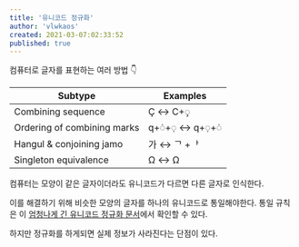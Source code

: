 ```yaml
---
title: '유니코드 정규화'
author: 'vlwkaos'
created: 2021-03-07:02:33:52
published: true
---
```


컴퓨터로 글자를 표현하는 여러 방법 👇

| Subtype                     | Examples          |
|-----------------------------|-------------------|
| Combining sequence          | Ç	↔	C+◌̧          |
| Ordering of combining marks | q+◌̇+◌̣	↔	q+◌̣+◌̇ |
| Hangul & conjoining jamo    | 가	↔	ᄀ +ᅡ          |
| Singleton equivalence       | Ω	↔	Ω             |


컴퓨터는 모양이 같은 글자이더라도 유니코드가 다르면 다른 글자로 인식한다. 

이를 해결하기 위해 비슷한 모양의 글자를 하나의 유니코드로 통일해야한다. 통일 규칙은 이 [엄청나게 긴 유니코드 정규화 문서](http://unicode.org/reports/tr15/)에서 확인할 수 있다. 

하지만 정규화를 하게되면 실제 정보가 사라진다는 단점이 있다.